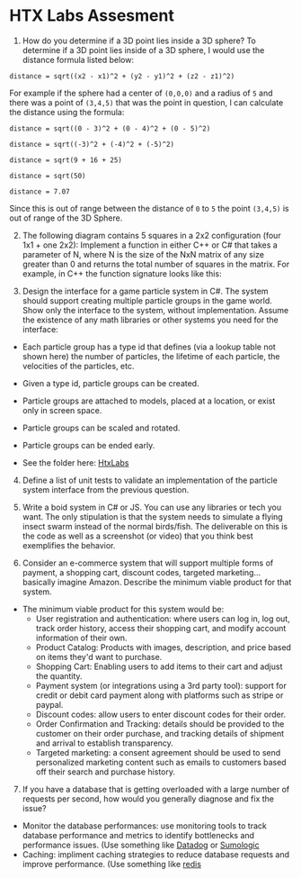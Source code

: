 # HTX Labs Assesment

1. How do you determine if a 3D point lies inside a 3D sphere?
To determine if a 3D point lies inside of a 3D sphere, I would use the distance formula listed below:

`distance = sqrt((x2 - x1)^2 + (y2 - y1)^2 + (z2 - z1)^2)`

For example if the sphere had a center of `(0,0,0)` and a radius of `5` and there was a point of `(3,4,5)` that was the point in question, I can calculate the distance using the formula:

`distance = sqrt((0 - 3)^2 + (0 - 4)^2 + (0 - 5)^2)`

`distance = sqrt((-3)^2 + (-4)^2 + (-5)^2)`

`distance = sqrt(9 + 16 + 25)`

`distance = sqrt(50)`

`distance = 7.07`

Since this is out of range between the distance of `0` to `5` the point `(3,4,5)` is out of range of the 3D Sphere.

2. The following diagram contains 5 squares in a 2x2 configuration (four 1x1 + one 2x2):
Implement a function in either C++ or C# that takes a parameter of N, where N is the size of
the NxN matrix of any size greater than 0 and returns the total number of squares in the
matrix. For example, in C++ the function signature looks like this:

3. Design the interface for a game particle system in C#. The system should support creating
multiple particle groups in the game world. Show only the interface to the system, without
implementation. Assume the existence of any math libraries or other systems you need for the
interface:
- Each particle group has a type id that defines (via a lookup table not shown here) the number of
particles, the lifetime of each particle, the velocities of the particles, etc.
- Given a type id, particle groups can be created.
- Particle groups are attached to models, placed at a location, or exist only in screen space.
- Particle groups can be scaled and rotated.
- Particle groups can be ended early.

- See the folder here: [HtxLabs](src/HtxLabs/)

4. Define a list of unit tests to validate an implementation of the particle system interface from the
previous question.

5. Write a boid system in C# or JS. You can use any libraries or tech you want. The only stipulation
is that the system needs to simulate a flying insect swarm instead of the normal birds/fish. The
deliverable on this is the code as well as a screenshot (or video) that you think best exemplifies the
behavior.

6. Consider an e-commerce system that will support multiple forms of payment, a shopping cart,
discount codes, targeted marketing…basically imagine Amazon. Describe the minimum viable product
for that system.
- The minimum viable product for this system would be:
	- User registration and authentication: where users can log in, log out, track order history, access their shopping cart, and modify account information of their own.
	- Product Catalog: Products with images, description, and price based on items they'd want to purchase.
	- Shopping Cart: Enabling users to add items to their cart and adjust the quantity.
	- Payment system (or integrations using a 3rd party tool): support for credit or debit card payment along with platforms such as stripe or paypal.
	- Discount codes: allow users to enter discount codes for their order.
	- Order Confirmation and Tracking: details should be provided to the customer on their order purchase, and tracking details of shipment and arrival to establish transparency.
	- Targeted marketing: a consent agreement should be used to send personalized marketing content such as emails to customers based off their search and purchase history.

7. If you have a database that is getting overloaded with a large number of requests per second,
how would you generally diagnose and fix the issue?
- Monitor the database performances: use monitoring tools to track database performance and metrics to identify bottlenecks and performance issues. (Use something like [Datadog](https://www.datadoghq.com/) or [Sumologic](https://www.sumologic.com/) 
- Caching: impliment caching strategies to reduce database requests and improve performance. (Use something like [redis](https://redis.com/)